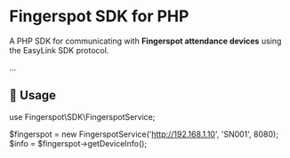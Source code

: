 # Fingerspot SDK for PHP

A PHP SDK for communicating with **Fingerspot attendance devices** using the EasyLink SDK protocol.

...

## 🧪 Usage

use Fingerspot\SDK\FingerspotService;

$fingerspot = new FingerspotService('http://192.168.1.10', 'SN001', 8080);
$info = $fingerspot->getDeviceInfo();
